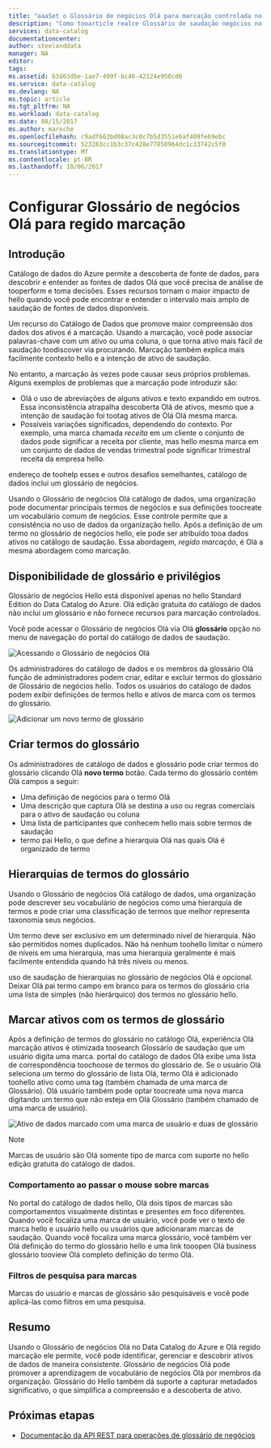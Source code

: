 ```yaml
---
title: "aaaSet o Glossário de negócios Olá para marcação controlada no catálogo de dados do Azure | Microsoft Docs"
description: "Como tooarticle realce Glossário de saudação negócios no catálogo de dados do Azure para definir e usar um tootag de vocabulário de negócios comuns ativos de dados registrados."
services: data-catalog
documentationcenter: 
author: steelanddata
manager: NA
editor: 
tags: 
ms.assetid: b3d63dbe-1ae7-499f-bc46-42124e950cd6
ms.service: data-catalog
ms.devlang: NA
ms.topic: article
ms.tgt_pltfrm: NA
ms.workload: data-catalog
ms.date: 08/15/2017
ms.author: maroche
ms.openlocfilehash: c9adf663bd08ac3c0c7b5d3551e6af409fe69ebc
ms.sourcegitcommit: 523283cc1b3c37c428e77850964dc1c33742c5f0
ms.translationtype: MT
ms.contentlocale: pt-BR
ms.lasthandoff: 10/06/2017
---
```

# <a name="set-up-hello-business-glossary-for-governed-tagging"></a>Configurar Glossário de negócios Olá para regido marcação
## <a name="introduction"></a>Introdução
Catálogo de dados do Azure permite a descoberta de fonte de dados, para descobrir e entender as fontes de dados Olá que você precisa de análise de tooperform e toma decisões. Esses recursos tornam o maior impacto de hello quando você pode encontrar e entender o intervalo mais amplo de saudação de fontes de dados disponíveis.

Um recurso do Catálogo de Dados que promove maior compreensão dos dados dos ativos é a marcação. Usando a marcação, você pode associar palavras-chave com um ativo ou uma coluna, o que torna ativo mais fácil de saudação toodiscover via procurando. Marcação também explica mais facilmente contexto hello e a intenção de ativo de saudação.

No entanto, a marcação às vezes pode causar seus próprios problemas. Alguns exemplos de problemas que a marcação pode introduzir são:

* Olá o uso de abreviações de alguns ativos e texto expandido em outros. Essa inconsistência atrapalha descoberta Olá de ativos, mesmo que a intenção de saudação foi tootag ativos de Olá Olá mesma marca.
* Possíveis variações significados, dependendo do contexto. Por exemplo, uma marca chamada *receita* em um cliente o conjunto de dados pode significar a receita por cliente, mas hello mesma marca em um conjunto de dados de vendas trimestral pode significar trimestral receita da empresa hello.  

endereço de toohelp esses e outros desafios semelhantes, catálogo de dados inclui um glossário de negócios.

Usando o Glossário de negócios Olá catálogo de dados, uma organização pode documentar principais termos de negócios e sua definições toocreate um vocabulário comum de negócios. Esse controle permite que a consistência no uso de dados da organização hello. Após a definição de um termo no glossário de negócios hello, ele pode ser atribuído tooa dados ativos no catálogo de saudação. Essa abordagem, *regido marcação*, é Olá a mesma abordagem como marcação.

## <a name="glossary-availability-and-privileges"></a>Disponibilidade de glossário e privilégios
Glossário de negócios Hello está disponível apenas no hello Standard Edition do Data Catalog do Azure. Olá edição gratuita do catálogo de dados não inclui um glossário e não fornece recursos para marcação controlados.

Você pode acessar o Glossário de negócios Olá via Olá **glossário** opção no menu de navegação do portal do catálogo de dados de saudação.  

![Acessando o Glossário de negócios Olá](./media/data-catalog-how-to-business-glossary/01-portal-menu.png)

Os administradores do catálogo de dados e os membros da glossário Olá função de administradores podem criar, editar e excluir termos do glossário de Glossário de negócios hello. Todos os usuários do catálogo de dados podem exibir definições de termos hello e ativos de marca com os termos do glossário.

![Adicionar um novo termo de glossário](./media/data-catalog-how-to-business-glossary/02-new-term.png)

## <a name="creating-glossary-terms"></a>Criar termos do glossário
Os administradores de catálogo de dados e glossário pode criar termos do glossário clicando Olá **novo termo** botão. Cada termo do glossário contém Olá campos a seguir:

* Uma definição de negócios para o termo Olá
* Uma descrição que captura Olá se destina a uso ou regras comerciais para o ativo de saudação ou coluna
* Uma lista de participantes que conhecem hello mais sobre termos de saudação
* termo pai Hello, o que define a hierarquia Olá nas quais Olá é organizado de termo

## <a name="glossary-term-hierarchies"></a>Hierarquias de termos do glossário
Usando o Glossário de negócios Olá catálogo de dados, uma organização pode descrever seu vocabulário de negócios como uma hierarquia de termos e pode criar uma classificação de termos que melhor representa taxonomia seus negócios.

Um termo deve ser exclusivo em um determinado nível de hierarquia. Não são permitidos nomes duplicados. Não há nenhum toohello limitar o número de níveis em uma hierarquia, mas uma hierarquia geralmente é mais facilmente entendida quando há três níveis ou menos.

uso de saudação de hierarquias no glossário de negócios Olá é opcional. Deixar Olá pai termo campo em branco para os termos do glossário cria uma lista de simples (não hierárquico) dos termos no glossário hello.  

## <a name="tagging-assets-with-glossary-terms"></a>Marcar ativos com os termos de glossário
Após a definição de termos do glossário no catálogo Olá, experiência Olá marcação ativos é otimizada toosearch Glossário de saudação que um usuário digita uma marca. portal do catálogo de dados Olá exibe uma lista de correspondência toochoose de termos do glossário de. Se o usuário Olá seleciona um termo do glossário de lista Olá, termo Olá é adicionado toohello ativo como uma tag (também chamada de uma marca de Glossário). Olá usuário também pode optar toocreate uma nova marca digitando um termo que não esteja em Olá Glossário (também chamado de uma marca de usuário).

![Ativo de dados marcado com uma marca de usuário e duas de glossário](./media/data-catalog-how-to-business-glossary/03-tagged-asset.png)

> [!NOTE]
> Marcas de usuário são Olá somente tipo de marca com suporte no hello edição gratuita do catálogo de dados.
>
>

### <a name="hover-behavior-on-tags"></a>Comportamento ao passar o mouse sobre marcas
No portal do catálogo de dados hello, Olá dois tipos de marcas são comportamentos visualmente distintas e presentes em foco diferentes. Quando você focaliza uma marca de usuário, você pode ver o texto de marca hello e usuário hello ou usuários que adicionaram marcas de saudação. Quando você focaliza uma marca glossário, você também ver Olá definição do termo do glossário hello e uma link tooopen Olá business glossário tooview Olá completo definição do termo Olá.

### <a name="search-filters-for-tags"></a>Filtros de pesquisa para marcas
Marcas do usuário e marcas de glossário são pesquisáveis e você pode aplicá-las como filtros em uma pesquisa.

## <a name="summary"></a>Resumo
Usando o Glossário de negócios Olá no Data Catalog do Azure e Olá regido marcação ele permite, você pode identificar, gerenciar e descobrir ativos de dados de maneira consistente. Glossário de negócios Olá pode promover a aprendizagem de vocabulário de negócios Olá por membros da organização. Glossário do Hello também dá suporte a capturar metadados significativo, o que simplifica a compreensão e a descoberta de ativo.

## <a name="next-steps"></a>Próximas etapas
* [Documentação da API REST para operações de glossário de negócios](https://msdn.microsoft.com/library/mt708855.aspx)

